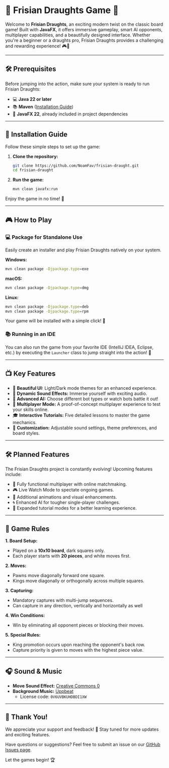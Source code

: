 # 🌟 Frisian Draughts Game 🌟

Welcome to **Frisian Draughts**, an exciting modern twist on the classic board game! Built with **JavaFX**, it offers immersive gameplay, smart AI opponents, multiplayer capabilities, and a beautifully designed interface. Whether you're a beginner or a draughts pro, Frisian Draughts provides a challenging and rewarding experience! 🎮🚀

---

## 🛠️ Prerequisites

Before jumping into the action, make sure your system is ready to run Frisian Draughts:

- 💻 **Java 22 or later**  
- 📚 **Maven** ([Installation Guide](https://maven.apache.org/install.html))  
- 📁 **JavaFX 22**, already included in project dependencies  

---

## 🌱 Installation Guide

Follow these simple steps to set up the game:

1. **Clone the repository:**
   ```bash
   git clone https://github.com/NoamFav/frisian-draught.git
   cd frisian-draught
   ```

2. **Run the game:**
   ```bash
   mvn clean javafx:run
   ```

Enjoy the game in no time! 🌈

---

## 🎮 How to Play

### 💻 Package for Standalone Use

Easily create an installer and play Frisian Draughts natively on your system.

**Windows:**
```bash
mvn clean package -Djpackage.type=exe
```

**macOS:**
```bash
mvn clean package -Djpackage.type=dmg
```

**Linux:**
```bash
mvn clean package -Djpackage.type=deb
mvn clean package -Djpackage.type=rpm
```

Your game will be installed with a simple click! 💾

### 📚 Running in an IDE

You can also run the game from your favorite IDE (IntelliJ IDEA, Eclipse, etc.) by executing the `Launcher` class to jump straight into the action! 💪

---

## 📺 Key Features

- 🌈 **Beautiful UI:** Light/Dark mode themes for an enhanced experience.
- 🎤 **Dynamic Sound Effects:** Immerse yourself with exciting audio.
- 🤖 **Advanced AI:** Choose different bot types or watch bots battle it out!
- 👥 **Multiplayer Mode:** A proof-of-concept multiplayer experience to test your skills online.
- 🎓 **Interactive Tutorials:** Five detailed lessons to master the game mechanics.
- 🏡 **Customization:** Adjustable sound settings, theme preferences, and board styles.

---

## 🛠️ Planned Features

The Frisian Draughts project is constantly evolving! Upcoming features include:

- 💪 Fully functional multiplayer with online matchmaking.
- 🎮 Live Watch Mode to spectate ongoing games.
- 💨 Additional animations and visual enhancements.
- 🌀 Enhanced AI for tougher single-player challenges.
- 🎉 Expanded tutorial modes for a better learning experience.

---

## 🌟 Game Rules

**1. Board Setup:**  
  - Played on a **10x10 board**, dark squares only.  
  - Each player starts with **20 pieces**, and white moves first.

**2. Moves:**  
  - Pawns move diagonally forward one square.
  - Kings move diagonally or orthogonally across multiple squares.

**3. Capturing:**  
  - Mandatory captures with multi-jump sequences.
  - Can capture in any direction, vertically and horizontally as well

**4. Win Conditions:**  
  - Win by eliminating all opponent pieces or blocking their moves.

**5. Special Rules:**  
  - King promotion occurs upon reaching the opponent's back row.
  - Capture priority is given to moves with the highest piece value.

---

## 🎧 Sound & Music

- **Move Sound Effect:** [Creative Commons 0](https://freesound.org/s/371352/)
- **Background Music:** [Uppbeat](https://uppbeat.io/t/pecan-pie/important-to-you)
  - License code: `0V6UVBKUHDBDI1XW`

---

## 🌟 Thank You!

We appreciate your support and feedback! 🎉 Stay tuned for more updates and exciting features.

Have questions or suggestions? Feel free to submit an issue on our [GitHub Issues page](https://github.com/NoamFav/frisian-draught/issues).

Let the games begin! 🏆
